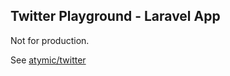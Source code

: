 ## Twitter Playground - Laravel App

Not for production. 

See [atymic/twitter](https://github.com/atymic/twitter)
